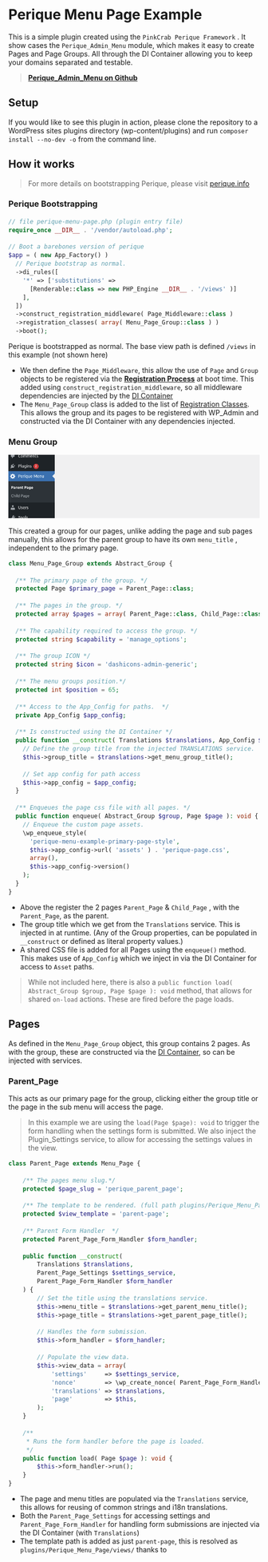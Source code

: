# Perique Menu Page Example

This is a simple plugin created using the `PinkCrab Perique Framework` . It show cases the `Perique_Admin_Menu` module, which makes it easy to create Pages and Page Groups. All through the DI Container allowing you to keep your domains separated and testable.

> [**Perique_Admin_Menu on Github**](https://github.com/Pink-Crab/Perique_Admin_Menu)

## Setup

If you would like to see this plugin in action, please clone the repository to a WordPress sites plugins directory (wp-content/plugins) and run `composer install --no-dev -o` from the command line.

## How it works

> For more details on bootstrapping Perique, please visit [perique.info](https://perique.info)

### Perique Bootstrapping

```php
// file perique-menu-page.php (plugin entry file)
require_once __DIR__ . '/vendor/autoload.php';

// Boot a barebones version of perique
$app = ( new App_Factory() )
  // Perique bootstrap as normal. 
  ->di_rules([
    '*' => ['substitutions' => 
      [Renderable::class => new PHP_Engine __DIR__ . '/views' )] 
    ],
  ])    
  ->construct_registration_middleware( Page_Middleware::class )
  ->registration_classes( array( Menu_Page_Group::class ) )
  ->boot();
```

Perique is bootstrapped as normal. The base view path is defined `/views` in this example (not shown here)
* We then define the `Page_Middleware`, this allow the use of `Page` and `Group` objects to be registered via the [**Registration Process**](https://perique.info/core/Registration/) at boot time. This added using `construct_registration_middleware`, so all middleware dependencies are injected by the [DI Container](https://perique.info/core/DI)
* The `Menu_Page_Group` class is added to the list of [Registration Classes](https://perique.info/core/App/setup#configregistrationphp). This allows the group and its pages to be registered with WP_Admin and constructed via the DI Container with any dependencies injected.

### Menu Group

![Menu Group in WP Admin](docs/Menu_Group_Preview.png)

This created a group for our pages, unlike adding the page and sub pages manually, this allows for the parent group to have its own `menu_title` , independent to the primary page.

```php
class Menu_Page_Group extends Abstract_Group {

  /** The primary page of the group. */
  protected Page $primary_page = Parent_Page::class;

  /** The pages in the group. */
  protected array $pages = array( Parent_Page::class, Child_Page::class );

  /** The capability required to access the group. */
  protected string $capability = 'manage_options';

  /** The group ICON */
  protected string $icon = 'dashicons-admin-generic';

  /** The menu groups position.*/
  protected int $position = 65;

  /** Access to the App_Config for paths.  */
  private App_Config $app_config;

  /** Is constructed using the DI Container */
  public function __construct( Translations $translations, App_Config $app_config ) {
    // Define the group title from the injected TRANSLATIONS service.
    $this->group_title = $translations->get_menu_group_title();

    // Set app config for path access
    $this->app_config = $app_config;
  }

  /** Enqueues the page css file with all pages. */
  public function enqueue( Abstract_Group $group, Page $page ): void {
    // Enqueue the custom page assets.
    \wp_enqueue_style(
      'perique-menu-example-primary-page-style',
      $this->app_config->url( 'assets' ) . 'perique-page.css',
      array(),
      $this->app_config->version()
    );
  }
}
```

* Above the register the 2 pages `Parent_Page` & `Child_Page` , with the `Parent_Page`, as the parent.
* The group title which we get from the `Translations` service. This is injected in at runtime. (Any of the Group properties, can be populated in `__construct` or defined as literal property values.)
* A shared CSS file is added for all Pages using the `enqueue()` method. This makes use of `App_Config` which we inject in via the DI Container for access to `Asset` paths.

> While not included here, there is also a `public function load( Abstract_Group $group, Page $page ): void` method, that allows for shared `on-load` actions. These are fired before the page loads.

## Pages

As defined in the `Menu_Page_Group` object, this group contains 2 pages. As with the group, these are constructed via the [DI Container](https://perique.info/core/DI), so can be injected with services.

### Parent_Page
This acts as our primary page for the group, clicking either the group title or the page in the sub menu will access the page.

> In this example we are using the `load(Page $page): void` to trigger the form handling when the settings form is submitted. We also inject the Plugin_Settings service, to allow for accessing the settings values in the view.

```php
class Parent_Page extends Menu_Page {

	/** The pages menu slug.*/
	protected $page_slug = 'perique_parent_page';

	/** The template to be rendered. (full path plugins/Perique_Menu_Page/views/parent-page.php)*/
	protected $view_template = 'parent-page';

	/** Parent Form Handler	 */
	protected Parent_Page_Form_Handler $form_handler;

	public function __construct(
		Translations $translations,
		Parent_Page_Settings $settings_service,
		Parent_Page_Form_Handler $form_handler
	) {
		// Set the title using the translations service.
		$this->menu_title = $translations->get_parent_menu_title();
		$this->page_title = $translations->get_parent_page_title();

		// Handles the form submission.
		$this->form_handler = $form_handler;

		// Populate the view data.
		$this->view_data = array(
			'settings'     => $settings_service,
			'nonce'        => \wp_create_nonce( Parent_Page_Form_Handler::PARENT_PAGE_FORM_NONCE ),
			'translations' => $translations,
			'page'         => $this,
		);
	}

	/**
	 * Runs the form handler before the page is loaded.
	 */
	public function load( Page $page ): void {
		$this->form_handler->run();
	}
}
```
* The page and menu titles are populated via the `Translations` service, this allows for reusing of common strings and i18n translations.
* Both the `Parent_Page_Settings` for accessing settings and `Parent_Page_Form_Handler` for handling form submissions are injected via the DI Container (with `Translations`)
* The template path is added as just `parent-page`, this is resolved as `plugins/Perique_Menu_Page/views/` thanks to 